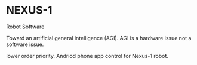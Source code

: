 # NEXUS-1
Robot Software

Toward an artificial general intelligence (AGI). AGI is a hardware issue not a software issue. 

lower order priority. Andriod phone app control for Nexus-1 robot.
